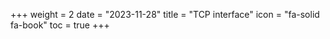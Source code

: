 +++
weight = 2
date = "2023-11-28"
title = "TCP interface"
icon = "fa-solid fa-book"
toc = true
+++

######